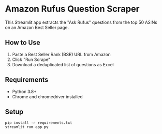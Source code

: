 # Amazon Rufus Question Scraper

This Streamlit app extracts the "Ask Rufus" questions from the top 50 ASINs on an Amazon Best Seller page.

## How to Use
1. Paste a Best Seller Rank (BSR) URL from Amazon
2. Click "Run Scrape"
3. Download a deduplicated list of questions as Excel

## Requirements
- Python 3.8+
- Chrome and chromedriver installed

## Setup
```
pip install -r requirements.txt
streamlit run app.py
```